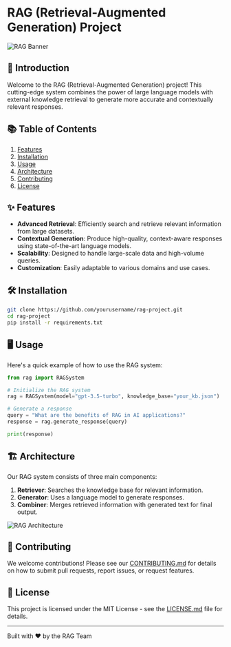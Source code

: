 # RAG (Retrieval-Augmented Generation) Project

![RAG Banner](https://example.com/rag-banner.png)

## 🚀 Introduction

Welcome to the RAG (Retrieval-Augmented Generation) project! This cutting-edge system combines the power of large language models with external knowledge retrieval to generate more accurate and contextually relevant responses.

## 📚 Table of Contents

1. [Features](#features)
2. [Installation](#installation)
3. [Usage](#usage)
4. [Architecture](#architecture)
5. [Contributing](#contributing)
6. [License](#license)

## ✨ Features

- **Advanced Retrieval**: Efficiently search and retrieve relevant information from large datasets.
- **Contextual Generation**: Produce high-quality, context-aware responses using state-of-the-art language models.
- **Scalability**: Designed to handle large-scale data and high-volume queries.
- **Customization**: Easily adaptable to various domains and use cases.

## 🛠 Installation

```bash
git clone https://github.com/yourusername/rag-project.git
cd rag-project
pip install -r requirements.txt
```

## 🖥 Usage

Here's a quick example of how to use the RAG system:

```python
from rag import RAGSystem

# Initialize the RAG system
rag = RAGSystem(model="gpt-3.5-turbo", knowledge_base="your_kb.json")

# Generate a response
query = "What are the benefits of RAG in AI applications?"
response = rag.generate_response(query)

print(response)
```

## 🏗 Architecture

Our RAG system consists of three main components:

1. **Retriever**: Searches the knowledge base for relevant information.
2. **Generator**: Uses a language model to generate responses.
3. **Combiner**: Merges retrieved information with generated text for final output.

![RAG Architecture](https://example.com/rag-architecture.png)

## 🤝 Contributing

We welcome contributions! Please see our [CONTRIBUTING.md](CONTRIBUTING.md) for details on how to submit pull requests, report issues, or request features.

## 📄 License

This project is licensed under the MIT License - see the [LICENSE.md](LICENSE.md) file for details.

---

Built with ❤️ by the RAG Team

